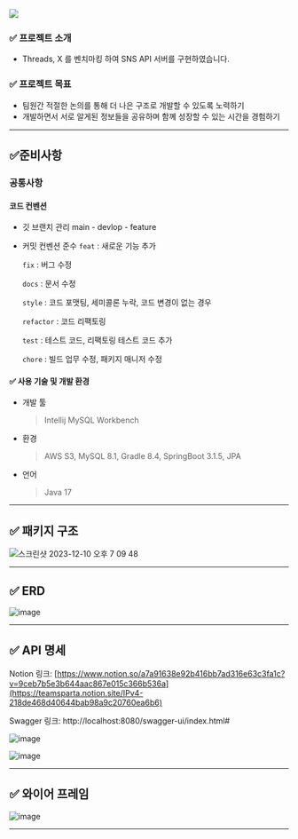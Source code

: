 <img src="https://capsule-render.vercel.app/api?type=waving&color=768CFF&height=160&text=Y%20SNS&fontSize=100&fontColor=2322F0&section=footer&animation=fadeIn" />

### ✅ 프로젝트 소개
- Threads, X 를 벤치마킹 하여 SNS API 서버를 구현하였습니다.

### ✅ 프로젝트 목표
- 팀원간 적절한 논의를 통해 더 나은 구조로 개발할 수 있도록 노력하기
- 개발하면서 서로 알게된 정보들을 공유하며 함꼐 성장할 수 있는 시간을 경험하기
---
## ✅준비사항
### 공통사항
#### 코드 컨벤션
- 깃 브랜치 관리 main - devlop - feature
- 커밋 컨벤션 준수
   `feat` : 새로운 기능 추가

   `fix` : 버그 수정

   `docs` : 문서 수정

   `style` : 코드 포맷팅, 세미콜론 누락, 코드 변경이 없는 경우
 
   `refactor` : 코드 리팩토링

   `test` : 테스트 코드, 리팩토링 테스트 코드 추가

   `chore` : 빌드 업무 수정, 패키지 매니저 수정

#### ✅ 사용 기술 및 개발 환경

- 개발 툴
  > Intellij
  > MySQL Workbench

- 환경
  > AWS S3,
  > MySQL 8.1,
  > Gradle 8.4,
  > SpringBoot 3.1.5,
  > JPA
  
- 언어
  > Java 17
---
## ✅ 패키지 구조
![스크린샷 2023-12-10 오후 7 09 48](https://github.com/dmlal/BackOffice/assets/73427028/4e249926-075e-4f80-9f24-c066bb6346d5)

---
## ✅ ERD
![image](https://github.com/dmlal/BackOffice/assets/73427028/75bfb589-93a9-4d14-b734-f178eb707ca5)

---
## ✅ API 명세
Notion 링크: [https://www.notion.so/a7a91638e92b416bb7ad316e63c3fa1c?v=9ceb7b5e3b644aac867e015c366b536a](https://teamsparta.notion.site/IPv4-218de468d40644bab98a9c20760ea6b6)

Swagger 링크: http://localhost:8080/swagger-ui/index.html#

![image](https://github.com/dmlal/BackOffice/assets/73427028/92b59910-83e0-474a-a344-b5488a75726c)


![image](https://github.com/dmlal/BackOffice/assets/73427028/17e7f3b7-aa99-4e06-bb7c-e7f1e031ff92)

---
## ✅ 와이어 프레임
![image](https://github.com/dmlal/BackOffice/assets/73427028/ff50abaf-73c0-4130-958f-8a627111720c)

---

